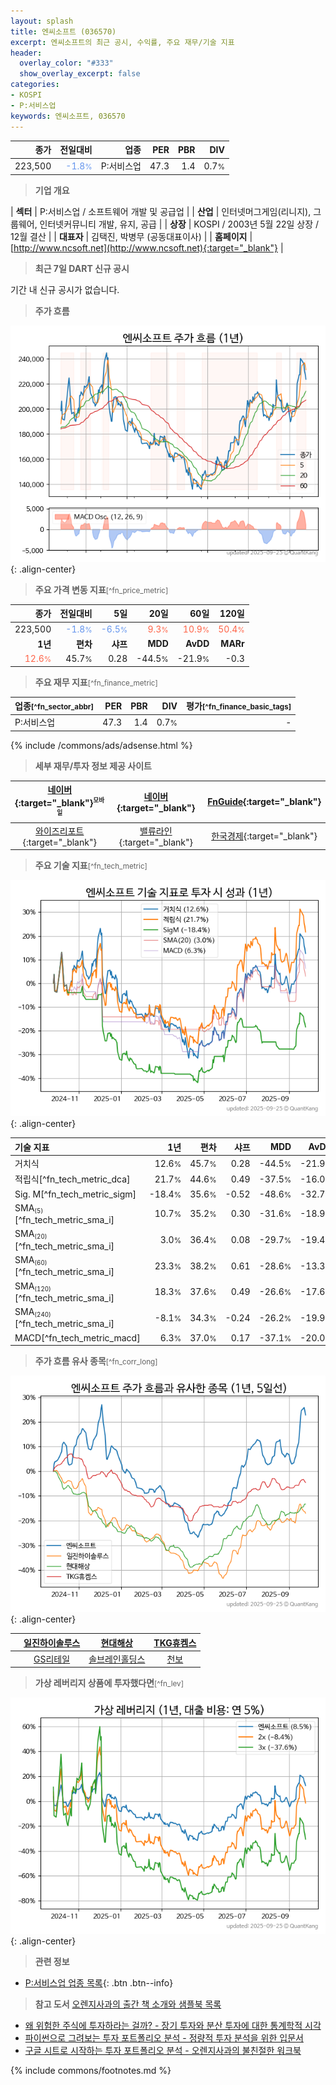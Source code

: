 ```yaml
---
layout: splash
title: 엔씨소프트 (036570)
excerpt: 엔씨소프트의 최근 공시, 수익률, 주요 재무/기술 지표
header:
  overlay_color: "#333"
  show_overlay_excerpt: false
categories:
- KOSPI
- P:서비스업
keywords: 엔씨소프트, 036570
---
```


| **종가** | **전일대비** | **업종** | **PER** | **PBR** | **DIV** |
| -------: | -----------: | -------: | ------: | ------: | ------: |
| 223,500 | <span style="color: cornflowerblue">-1.8<small>%</small></span> | P:서비스업 | 47.3 | 1.4 | 0.7<small>%</small> |

<!-- more -->


> **기업 개요**<a id="company"></a>

| <span style="white-space:nowrap;">**섹터**</span> | P:서비스업 / 소프트웨어 개발 및 공급업 |
| <span style="white-space:nowrap;">**산업**</span> | 인터넷머그게임(리니지), 그룹웨어, 인터넷커뮤니티 개발, 유지, 공급 |
| <span style="white-space:nowrap;">**상장**</span> | KOSPI / 2003년 5월 22일 상장 / 12월 결산 |
| <span style="white-space:nowrap;">**대표자**</span> | 김택진, 박병무 (공동대표이사) |
| <span style="white-space:nowrap;">**홈페이지**</span> | [http://www.ncsoft.net](http://www.ncsoft.net){:target="_blank"} |


> **최근 7일 DART 신규 공시**<a id="dart"></a>

기간 내 신규 공시가 없습니다.


> **주가 흐름**<a id="price"></a>

![036570](/stock/images/036570.png){: .align-center}


> **주요 가격 변동 지표**<small>[^fn_price_metric]</small>

| **종가** | **전일대비** | **5일** | **20일** | **60일** | **120일** |
| -------: | -----------: | ------: | -------: | -------: | --------: |
| 223,500 | <span style="color: cornflowerblue">-1.8<small>%</small></span> | <span style="color: cornflowerblue">-6.5<small>%</small></span> | <span style="color: tomato">9.3<small>%</small></span> | <span style="color: tomato">10.9<small>%</small></span> | <span style="color: tomato">50.4<small>%</small></span> |
| **1년** | **편차** | **샤프** | **MDD** | **AvDD** | **MARr** |
| <span style="color: tomato">12.6<small>%</small></span> | 45.7<small>%</small> | 0.28 | -44.5<small>%</small> | -21.9<small>%</small> | -0.3 |


> **주요 재무 지표**<small>[^fn_finance_metric]</small>

| **업종**<small>[^fn_sector_abbr]</small> | **PER** | **PBR** | **DIV** | **평가**<small>[^fn_finance_basic_tags]</small> |
| :--------------------------------------- | ------: | ------: | ------: | ----------------------------------------------: |
| P:서비스업 | 47.3 | 1.4 | 0.7<small>%</small> | - |



{% include /commons/ads/adsense.html %}

> **세부 재무/투자 정보 제공 사이트**

| [네이버](https://m.stock.naver.com/domestic/stock/036570/finance/summary){:target="_blank"}<sup><small>모바일</small></sup> | [네이버](https://finance.naver.com/item/coinfo.naver?code=036570){:target="_blank"} | [FnGuide](https://comp.fnguide.com/SVO2/ASP/SVD_Invest.asp?gicode=A036570&MenuYn=Y){:target="_blank"} |
| :---: | :---: | :---: |
| [와이즈리포트](https://comp.wisereport.co.kr/company/c1040001.aspx?cmp_cd=036570){:target="_blank"} | [밸류라인](https://www.valueline.co.kr/finance/summary/036570){:target="_blank"} | [한국경제](https://markets.hankyung.com/stock/036570/financial-summary){:target="_blank"} |


> **주요 기술 지표**<small>[^fn_tech_metric]</small>


![036570](/stock/images/036570_tech.png){: .align-center}

| **기술 지표** | **1년** | **편차** | **샤프** | **MDD** | **AvDD** |
| :------------ | ------: | -----------: | -------: | ------: | -------: |
| 거치식 | 12.6<small>%</small> | 45.7<small>%</small> | 0.28 | -44.5<small>%</small> | -21.9<small>%</small> |
| 적립식[^fn_tech_metric_dca] | 21.7<small>%</small> | 44.6<small>%</small> | 0.49 | -37.5<small>%</small> | -16.0<small>%</small> |
| Sig. M[^fn_tech_metric_sigm] | -18.4<small>%</small> | 35.6<small>%</small> | -0.52 | -48.6<small>%</small> | -32.7<small>%</small> |
| SMA<small><sub>(5)</sub></small>[^fn_tech_metric_sma_i] | 10.7<small>%</small> | 35.2<small>%</small> | 0.30 | -31.6<small>%</small> | -18.9<small>%</small> |
| SMA<small><sub>(20)</sub></small>[^fn_tech_metric_sma_i] | 3.0<small>%</small> | 36.4<small>%</small> | 0.08 | -29.7<small>%</small> | -19.4<small>%</small> |
| SMA<small><sub>(60)</sub></small>[^fn_tech_metric_sma_i] | 23.3<small>%</small> | 38.2<small>%</small> | 0.61 | -28.6<small>%</small> | -13.3<small>%</small> |
| SMA<small><sub>(120)</sub></small>[^fn_tech_metric_sma_i] | 18.3<small>%</small> | 37.6<small>%</small> | 0.49 | -26.6<small>%</small> | -17.6<small>%</small> |
| SMA<small><sub>(240)</sub></small>[^fn_tech_metric_sma_i] | -8.1<small>%</small> | 34.3<small>%</small> | -0.24 | -26.2<small>%</small> | -19.9<small>%</small> |
| MACD[^fn_tech_metric_macd] | 6.3<small>%</small> | 37.0<small>%</small> | 0.17 | -37.1<small>%</small> | -20.0<small>%</small> |


> **주가 흐름 유사 종목**<a id="corr"></a><small>[^fn_corr_long]</small>

![036570](/stock/images/036570_corr.png){: .align-center}

|       | [일진하이솔루스](/271940/) | [현대해상](/001450/) | [TKG휴켐스](/069260/) |
| :---: | :------------------------------------: | :------------------------------------: | :------------------------------------: |
|       | [GS리테일](/007070/) | [솔브레인홀딩스](/036830/) | [천보](/278280/) |


> **가상 레버리지 상품에 투자했다면**<a id="2x"></a><small>[^fn_lev]</small>

![036570](/stock/images/036570_2x.png){: .align-center}


> **관련 정보**

- [P:서비스업 업종 목록](/stats/sector/kospi_업종_서비스업_종목/){: .btn .btn--info}

> **참고 도서** [오렌지사과의 출간 책 소개와 샘플북 목록](https://kongdori.tistory.com/691)

- [왜 위험한 주식에 투자하라는 걸까? - 장기 투자와 분산 투자에 대한 통계학적 시각](https://kongdori.tistory.com/421)
- [파이썬으로 그려보는 투자 포트폴리오 분석  - 정량적 투자 분석을 위한 입문서](https://kongdori.tistory.com/643)
- [구글 시트로 시작하는 투자 포트폴리오 분석 - 오렌지사과의 불친절한 워크북](https://kongdori.tistory.com/449)


{% include commons/footnotes.md %}